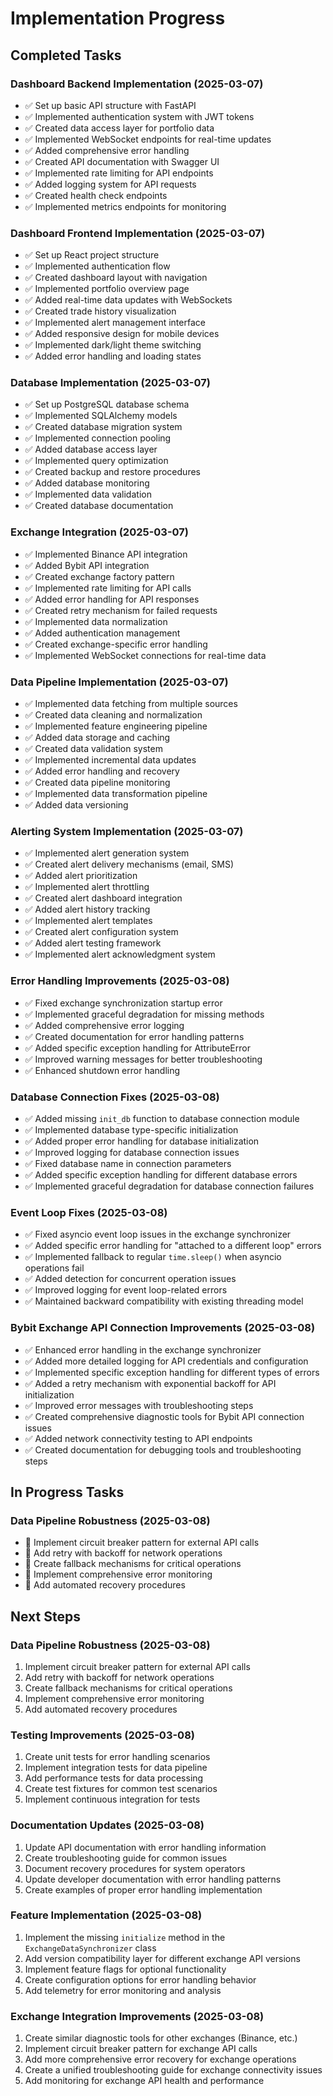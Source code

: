 # Implementation Progress

## Completed Tasks

### Dashboard Backend Implementation (2025-03-07)
- ✅ Set up basic API structure with FastAPI
- ✅ Implemented authentication system with JWT tokens
- ✅ Created data access layer for portfolio data
- ✅ Implemented WebSocket endpoints for real-time updates
- ✅ Added comprehensive error handling
- ✅ Created API documentation with Swagger UI
- ✅ Implemented rate limiting for API endpoints
- ✅ Added logging system for API requests
- ✅ Created health check endpoints
- ✅ Implemented metrics endpoints for monitoring

### Dashboard Frontend Implementation (2025-03-07)
- ✅ Set up React project structure
- ✅ Implemented authentication flow
- ✅ Created dashboard layout with navigation
- ✅ Implemented portfolio overview page
- ✅ Added real-time data updates with WebSockets
- ✅ Created trade history visualization
- ✅ Implemented alert management interface
- ✅ Added responsive design for mobile devices
- ✅ Implemented dark/light theme switching
- ✅ Added error handling and loading states

### Database Implementation (2025-03-07)
- ✅ Set up PostgreSQL database schema
- ✅ Implemented SQLAlchemy models
- ✅ Created database migration system
- ✅ Implemented connection pooling
- ✅ Added database access layer
- ✅ Implemented query optimization
- ✅ Created backup and restore procedures
- ✅ Added database monitoring
- ✅ Implemented data validation
- ✅ Created database documentation

### Exchange Integration (2025-03-07)
- ✅ Implemented Binance API integration
- ✅ Added Bybit API integration
- ✅ Created exchange factory pattern
- ✅ Implemented rate limiting for API calls
- ✅ Added error handling for API responses
- ✅ Created retry mechanism for failed requests
- ✅ Implemented data normalization
- ✅ Added authentication management
- ✅ Created exchange-specific error handling
- ✅ Implemented WebSocket connections for real-time data

### Data Pipeline Implementation (2025-03-07)
- ✅ Implemented data fetching from multiple sources
- ✅ Created data cleaning and normalization
- ✅ Implemented feature engineering pipeline
- ✅ Added data storage and caching
- ✅ Created data validation system
- ✅ Implemented incremental data updates
- ✅ Added error handling and recovery
- ✅ Created data pipeline monitoring
- ✅ Implemented data transformation pipeline
- ✅ Added data versioning

### Alerting System Implementation (2025-03-07)
- ✅ Implemented alert generation system
- ✅ Created alert delivery mechanisms (email, SMS)
- ✅ Added alert prioritization
- ✅ Implemented alert throttling
- ✅ Created alert dashboard integration
- ✅ Added alert history tracking
- ✅ Implemented alert templates
- ✅ Created alert configuration system
- ✅ Added alert testing framework
- ✅ Implemented alert acknowledgment system

### Error Handling Improvements (2025-03-08)
- ✅ Fixed exchange synchronization startup error
- ✅ Implemented graceful degradation for missing methods
- ✅ Added comprehensive error logging
- ✅ Created documentation for error handling patterns
- ✅ Added specific exception handling for AttributeError
- ✅ Improved warning messages for better troubleshooting
- ✅ Enhanced shutdown error handling

### Database Connection Fixes (2025-03-08)
- ✅ Added missing `init_db` function to database connection module
- ✅ Implemented database type-specific initialization
- ✅ Added proper error handling for database initialization
- ✅ Improved logging for database connection issues
- ✅ Fixed database name in connection parameters
- ✅ Added specific exception handling for different database errors
- ✅ Implemented graceful degradation for database connection failures

### Event Loop Fixes (2025-03-08)
- ✅ Fixed asyncio event loop issues in the exchange synchronizer
- ✅ Added specific error handling for "attached to a different loop" errors
- ✅ Implemented fallback to regular `time.sleep()` when asyncio operations fail
- ✅ Added detection for concurrent operation issues
- ✅ Improved logging for event loop-related errors
- ✅ Maintained backward compatibility with existing threading model

### Bybit Exchange API Connection Improvements (2025-03-08)
- ✅ Enhanced error handling in the exchange synchronizer
- ✅ Added more detailed logging for API credentials and configuration
- ✅ Implemented specific exception handling for different types of errors
- ✅ Added a retry mechanism with exponential backoff for API initialization
- ✅ Improved error messages with troubleshooting steps
- ✅ Created comprehensive diagnostic tools for Bybit API connection issues
- ✅ Added network connectivity testing to API endpoints
- ✅ Created documentation for debugging tools and troubleshooting steps

## In Progress Tasks

### Data Pipeline Robustness (2025-03-08)
- 🔄 Implement circuit breaker pattern for external API calls
- 🔄 Add retry with backoff for network operations
- 🔄 Create fallback mechanisms for critical operations
- 🔄 Implement comprehensive error monitoring
- 🔄 Add automated recovery procedures

## Next Steps

### Data Pipeline Robustness (2025-03-08)
1. Implement circuit breaker pattern for external API calls
2. Add retry with backoff for network operations
3. Create fallback mechanisms for critical operations
4. Implement comprehensive error monitoring
5. Add automated recovery procedures

### Testing Improvements (2025-03-08)
1. Create unit tests for error handling scenarios
2. Implement integration tests for data pipeline
3. Add performance tests for data processing
4. Create test fixtures for common test scenarios
5. Implement continuous integration for tests

### Documentation Updates (2025-03-08)
1. Update API documentation with error handling information
2. Create troubleshooting guide for common issues
3. Document recovery procedures for system operators
4. Update developer documentation with error handling patterns
5. Create examples of proper error handling implementation

### Feature Implementation (2025-03-08)
1. Implement the missing `initialize` method in the `ExchangeDataSynchronizer` class
2. Add version compatibility layer for different exchange API versions
3. Implement feature flags for optional functionality
4. Create configuration options for error handling behavior
5. Add telemetry for error monitoring and analysis

### Exchange Integration Improvements (2025-03-08)
1. Create similar diagnostic tools for other exchanges (Binance, etc.)
2. Implement circuit breaker pattern for exchange API calls
3. Add more comprehensive error recovery for exchange operations
4. Create a unified troubleshooting guide for exchange connectivity issues
5. Add monitoring for exchange API health and performance